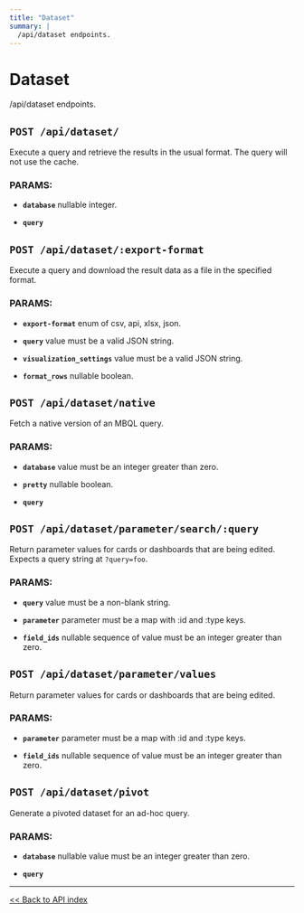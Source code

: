 ```yaml
---
title: "Dataset"
summary: |
  /api/dataset endpoints.
---
```


# Dataset

/api/dataset endpoints.

## `POST /api/dataset/`

Execute a query and retrieve the results in the usual format. The query will not use the cache.

### PARAMS:

-  **`database`** nullable integer.

-  **`query`**

## `POST /api/dataset/:export-format`

Execute a query and download the result data as a file in the specified format.

### PARAMS:

-  **`export-format`** enum of csv, api, xlsx, json.

-  **`query`** value must be a valid JSON string.

-  **`visualization_settings`** value must be a valid JSON string.

-  **`format_rows`** nullable boolean.

## `POST /api/dataset/native`

Fetch a native version of an MBQL query.

### PARAMS:

-  **`database`** value must be an integer greater than zero.

-  **`pretty`** nullable boolean.

-  **`query`**

## `POST /api/dataset/parameter/search/:query`

Return parameter values for cards or dashboards that are being edited. Expects a query string at `?query=foo`.

### PARAMS:

-  **`query`** value must be a non-blank string.

-  **`parameter`** parameter must be a map with :id and :type keys.

-  **`field_ids`** nullable sequence of value must be an integer greater than zero.

## `POST /api/dataset/parameter/values`

Return parameter values for cards or dashboards that are being edited.

### PARAMS:

-  **`parameter`** parameter must be a map with :id and :type keys.

-  **`field_ids`** nullable sequence of value must be an integer greater than zero.

## `POST /api/dataset/pivot`

Generate a pivoted dataset for an ad-hoc query.

### PARAMS:

-  **`database`** nullable value must be an integer greater than zero.

-  **`query`**

---

[<< Back to API index](../api-documentation.md)